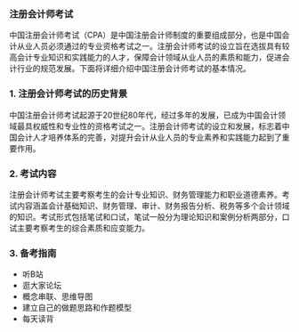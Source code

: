 ### 注册会计师考试

中国注册会计师考试（CPA）是中国注册会计师制度的重要组成部分，也是中国会计从业人员必须通过的专业资格考试之一。注册会计师考试的设立旨在选拔具有较高会计专业知识和实践能力的人才，保障会计领域从业人员的素质和能力，促进会计行业的规范发展。下面将详细介绍中国注册会计师考试的基本情况。

### 1. 注册会计师考试的历史背景

中国注册会计师考试起源于20世纪80年代，经过多年的发展，已成为中国会计领域最具权威性和专业性的资格考试之一。注册会计师考试的设立和发展，标志着中国会计人才培养体系的完善，对提升会计从业人员的专业素养和实践能力起到了重要作用。

### 2. 考试内容

注册会计师考试主要考察考生的会计专业知识、财务管理能力和职业道德素养。考试内容涵盖会计基础知识、财务管理、审计、财务报告分析、税务等多个会计领域的知识。考试形式包括笔试和口试，笔试一般分为理论知识和案例分析两部分，口试主要考察考生的综合素质和应变能力。

### 3. 备考指南

- 听B站
- 逛大家论坛
- 概念串联、思维导图
- 建立自己的做题思路和作题模型
- 每天读背

